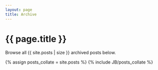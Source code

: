 ```yaml
---
layout: page
title: Archive
---
```


<h1 class="front">{{ page.title }}</h1>

Browse all {{ site.posts | size }} archived posts below.
<p>
{% assign posts_collate = site.posts %}
{% include JB/posts_collate %}
</p>